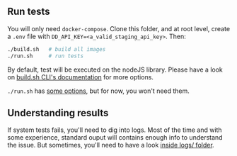 

## Run tests

You will only need `docker-compose`. Clone this folder, and at root level, create a `.env` file with `DD_API_KEY=<a_valid_staging_api_key>`. Then: 

```bash
./build.sh   # build all images
./run.sh     # run tests
```

By default, test will be executed on the nodeJS library. Please have a look on [build.sh CLI's documentation](./build.md) for more options.

`./run.sh` has [some options](./run.md), but for now, you won't need them.

## Understanding results

If system tests fails, you'll need to dig into logs. Most of the time and with some experience, standard ouput will contains enough info to understand the issue. But sometimes, you'll need to have a look [inside logs/ folder](./logs.md).